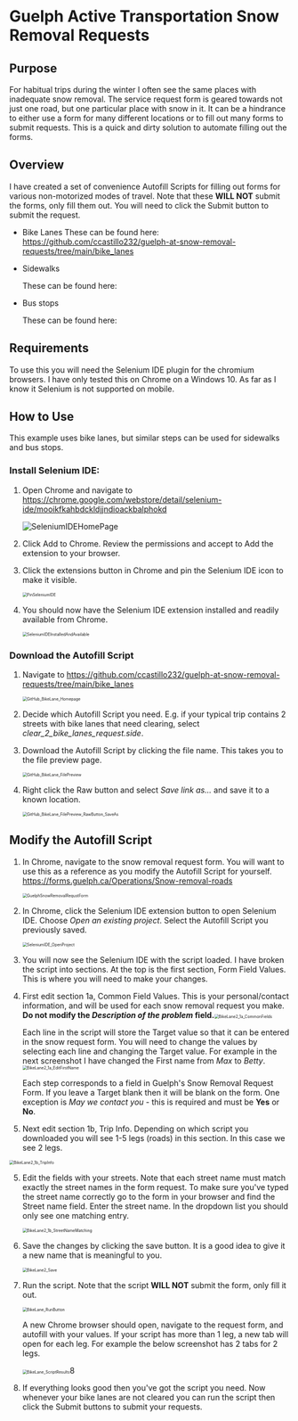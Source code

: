 # Guelph Active Transportation Snow Removal Requests

## Purpose
For habitual trips during the winter I often see the same places with inadequate snow removal.
The service request form is geared towards not just one road, but one particular place with snow in it.
It can be a hindrance to either use a form for many different locations or to fill out many forms to submit requests.
This is a quick and dirty solution to automate filling out the forms.

## Overview
I have created a set of convenience Autofill Scripts for filling out forms for various non-motorized modes of travel.  Note that these **WILL NOT** submit the forms, only fill them out.  You will need to click the Submit button to submit the request.
* Bike Lanes
  These can be found here: https://github.com/ccastillo232/guelph-at-snow-removal-requests/tree/main/bike_lanes

* Sidewalks

  These can be found here:

* Bus stops

  These can be found here:


## Requirements
To use this you will need the Selenium IDE plugin for the chromium browsers.
I have only tested this on Chrome on a Windows 10.  As far as I know it Selenium is not supported on mobile.



## How to Use

This example uses bike lanes, but similar steps can be used for sidewalks and bus stops.

### Install Selenium IDE:

1. Open Chrome and navigate to https://chrome.google.com/webstore/detail/selenium-ide/mooikfkahbdckldjjndioackbalphokd 

   ![SeleniumIDEHomePage](C:\Users\Owner\Documents\git\guelphatsnowremovalrequests\guelph-at-snow-removal-requests\assets\images\SeleniumIDEHomePage_clickAddToChrome.png)

2. Click Add to Chrome.  Review the permissions and accept to Add the extension to your browser.

3. Click the extensions button in Chrome and pin the Selenium IDE icon to make it visible. 

   <img src="C:\Users\Owner\Documents\git\guelphatsnowremovalrequests\guelph-at-snow-removal-requests\assets\images\PinSeleniumIDE.png" alt="PinSeleniumIDE" style="zoom:50%;" />

4. You should now have the Selenium IDE extension installed and readily available from Chrome. 

   <img src="C:\Users\Owner\Documents\git\guelphatsnowremovalrequests\guelph-at-snow-removal-requests\assets\images\SeleniumIDEInstalledAndAvailable.png" alt="SeleniumIDEInstalledAndAvailable" style="zoom:50%;" />



### Download the Autofill Script

1. Navigate to https://github.com/ccastillo232/guelph-at-snow-removal-requests/tree/main/bike_lanes 

   <img src="C:\Users\Owner\Documents\git\guelphatsnowremovalrequests\guelph-at-snow-removal-requests\assets\images\GitHub_BikeLane_Homepage.png" alt="GitHub_BikeLane_Homepage" style="zoom:50%;" />

2. Decide which Autofill Script you need.  E.g. if your typical trip contains 2 streets with bike lanes that need clearing, select *clear_2_bike_lanes_request.side*.

3. Download the Autofill Script by clicking the file name.  This takes you to the file preview page. 

   <img src="C:\Users\Owner\Documents\git\guelphatsnowremovalrequests\guelph-at-snow-removal-requests\assets\images\GitHub_BikeLane_FilePreview_RawButton.png" alt="GitHub_BikeLane_FilePreview" style="zoom:50%;" />

4. Right click the Raw button and select *Save link as...*  and save it to a known location. 

   <img src="C:\Users\Owner\Documents\git\guelphatsnowremovalrequests\guelph-at-snow-removal-requests\assets\images\GitHub_BikeLane_FilePreview_RawButton_SaveAs.png" alt="GitHub_BikeLane_FilePreview_RawButton_SaveAs" style="zoom:50%;" />

## Modify the Autofill Script

1. In Chrome, navigate to the snow removal request form.  You will want to use this as a reference as you modify the Autofill Script for yourself. https://forms.guelph.ca/Operations/Snow-removal-roads  

   <img src="C:\Users\Owner\Documents\git\guelphatsnowremovalrequests\guelph-at-snow-removal-requests\assets\images\GuelphSnowRemovalRequstForm.png" alt="GuelphSnowRemovalRequstForm" style="zoom:50%;" />

2. In Chrome, click the Selenium IDE extension button to open Selenium IDE.  Choose *Open an existing project*.  Select the Autofill Script you previously saved.  

   <img src="C:\Users\Owner\Documents\git\guelphatsnowremovalrequests\guelph-at-snow-removal-requests\assets\images\SeleniumIDE_OpenProject.png" alt="SeleniumIDE_OpenProject" style="zoom:50%;" />

2. You will now see the Selenium IDE with the script loaded.  I have broken the script into sections.  At the top is the first section, Form Field Values.  This is where you will need to make your changes.

3. First edit section 1a, Common Field Values.  This is your personal/contact information, and will be used for each snow removal request you make.  **Do not modify the *Description of the problem* field.**<img src="C:\Users\Owner\Documents\git\guelphatsnowremovalrequests\guelph-at-snow-removal-requests\assets\images\BikeLane2_1a_CommonFields.png" alt="BikeLane2_1a_CommonFields" style="zoom:50%;" />

   Each line in the script will store the Target value so that it can be entered in the snow request form.  You will need to change the values by selecting each line and changing the Target value.  For example in the next screenshot I have changed the First name from *Max* to *Betty*. <img src="C:\Users\Owner\Documents\git\guelphatsnowremovalrequests\guelph-at-snow-removal-requests\assets\images\BikeLane2_1a_EditFirstName.png" alt="BikeLane2_1a_EditFirstName" style="zoom:50%;" />

   Each step corresponds to a field in Guelph's Snow Removal Request Form.  If you leave a Target blank then it will be blank on the form.  One exception is *May we contact you* - this is required and must be **Yes** or **No**.

4.  Next edit section 1b, Trip Info.  Depending on which script you downloaded you will see 1-5 legs (roads) in this section.  In this case we see 2 legs.

   <img src="C:\Users\Owner\Documents\git\guelphatsnowremovalrequests\guelph-at-snow-removal-requests\assets\images\BikeLane2_1b_TripInfo.png" alt="BikeLane2_1b_TripInfo" style="zoom:50%;" />

5. Edit the fields with your streets.  Note that each street name must match exactly the street names in the form request.  To make sure you've typed the street name correctly go to the form in your browser and find the Street name field.  Enter the street name.  In the dropdown list you should only see one matching entry.

   <img src="C:\Users\Owner\Documents\git\guelphatsnowremovalrequests\guelph-at-snow-removal-requests\assets\images\BikeLane2_1b_StreetNameMatching.png" alt="BikeLane2_1b_StreetNameMatching" style="zoom:50%;" />

6. Save the changes by clicking the save button.  It is a good idea to give it a new name that is meaningful to you.

   <img src="C:\Users\Owner\Documents\git\guelphatsnowremovalrequests\guelph-at-snow-removal-requests\assets\images\BikeLane2_Save.png" alt="BikeLane2_Save" style="zoom:50%;" />

7. Run the script.  Note that the script **WILL NOT** submit the form, only fill it out.

   <img src="C:\Users\Owner\Documents\git\guelphatsnowremovalrequests\guelph-at-snow-removal-requests\assets\images\BikeLane_RunButton.png" alt="BikeLane_RunButton" style="zoom:50%;" />

   A new Chrome browser should open, navigate to the request form, and autofill with your values.  If your script has more than 1 leg, a new tab will open for each leg.  For example the below screenshot has 2 tabs for 2 legs.

   <img src="C:\Users\Owner\Documents\git\guelphatsnowremovalrequests\guelph-at-snow-removal-requests\assets\images\BikeLane_ScriptResults.png" alt="BikeLane_ScriptResults" style="zoom:50%;" />8

8. If everything looks good then you've got the script you need.  Now whenever your bike lanes are not cleared you can run the script then click the Submit buttons to submit your requests.